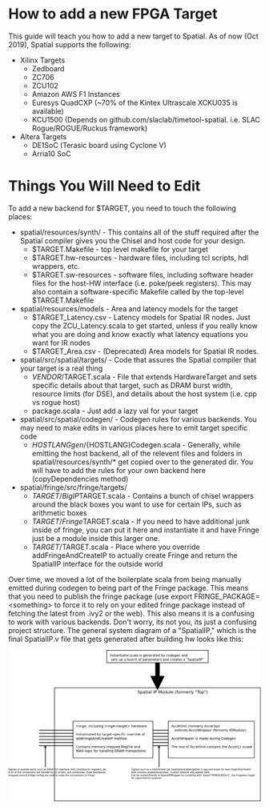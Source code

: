 # How to add a new FPGA Target

This guide will teach you how to add a new target to Spatial.  As of now (Oct 2019), Spatial supports the following:
* Xilinx Targets
    * Zedboard
    * ZC706
    * ZCU102
    * Amazon AWS F1 Instances
    * Euresys QuadCXP (~70% of the Kintex Ultrascale XCKU035 is available)
    * KCU1500 (Depends on github.com/slaclab/timetool-spatial. i.e. SLAC Rogue/ROGUE/Ruckus framework)
* Altera Targets
    * DE1SoC (Terasic board using Cyclone V)
    * Arria10 SoC

# Things You Will Need to Edit
To add a new backend for $TARGET, you need to touch the following places:
* spatial/resources/synth/ - This contains all of the stuff required after the Spatial compiler gives you the Chisel
 and host code for your design.  
    * $TARGET.Makefile - top level makefile for your target
    * $TARGET.hw-resources - hardware files, including tcl scripts, hdl wrappers, etc.
    * $TARGET.sw-resources - software files, including software header files for the host-HW interface (i.e. poke/peek registers).
    This may also contain a software-specific Makefile called by the top-level $TARGET.Makefile
* spatial/resources/models - Area and latency models for the target
    * $TARGET_Latency.csv - Latency models for Spatial IR nodes.  Just copy the ZCU_Latency.scala to get started, unless
    if you really know what you are doing and know exactly what latency equations you want for IR nodes
    * $TARGET_Area.csv - (Deprecated) Area models for Spatial IR nodes.  
* spatial/src/spatial/targets/ - Code that assures the Spatial compiler that your target is a real thing
    * $VENDOR/$TARGET.scala - File that extends HardwareTarget and sets specific details about that target, such as DRAM burst width,
    resource limits (for DSE), and details about the host system (i.e. cpp vs rogue host)
    * package.scala - Just add a lazy val for your target
* spatial/src/spatial/codegen/ - Codegen rules for various backends.  You may need to make edits in various 
places here to emit target specific code
    * ${HOSTLANG}gen/${HOSTLANG}Codegen.scala - Generally, while emitting the host backend, all of the relevent files and
    folders in spatial/resources/synth/* get copied over to the generated dir.  You will have to add the rules for your own
    backend here (copyDependencies method)
* spatial/fringe/src/fringe/targets/
    * $TARGET/BigIP$TARGET.scala - Contains a bunch of chisel wrappers around the black boxes you want to use for certain IPs,
    such as arithmetic boxes
    * $TARGET/Fringe$TARGET.scala - If you need to have additional junk inside of fringe, you can put it here and instantiate it
    and have Fringe just be a module inside this larger one.
    * $TARGET/$TARGET.scala - Place where you override addFringeAndCreateIP to actually create Fringe and return the SpatialIP interface
    for the outside world

Over time, we moved a lot of the boilerplate scala from being manually emitted during codegen to being part of the Fringe package.
This means that you need to publish the fringe package (use export FRINGE_PACKAGE=\<something\> to force it to rely
on your edited fringe package instead of fetching the latest from .ivy2 or the web).
This also means it is a confusing to work with various backends.  Don't worry, its not you, its just a confusing 
project structure.  The general system diagram of a "SpatialIP," which is the final SpatialIP.v file that gets generated
after building hw looks like this:

![sytemdia](./systemdia.png)


